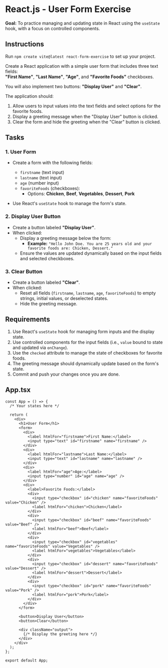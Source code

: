 # React.js - User Form Exercise

**Goal:** To practice managing and updating state in React using the `useState` hook, with a focus on controlled components.

## Instructions

Run `npm create vite@latest react-form-exercise` to set up your project.

Create a React application with a simple user form that includes three text fields:  
**"First Name"**, **"Last Name"**, **"Age"**, and **"Favorite Foods"** checkboxes.

You will also implement two buttons: **"Display User"** and **"Clear"**.

The application should:

1. Allow users to input values into the text fields and select options for the favorite foods.
2. Display a greeting message when the "Display User" button is clicked.
3. Clear the form and hide the greeting when the "Clear" button is clicked.

## Tasks

### 1. User Form

- Create a form with the following fields:
  - `firstname` (text input)
  - `lastname` (text input)
  - `age` (number input)
  - `favoriteFoods` (checkboxes):
    - Options: **Chicken**, **Beef**, **Vegetables**, **Dessert**, **Pork**

- Use React's `useState` hook to manage the form's state.

### 2. Display User Button

- Create a button labeled **"Display User"**.
- When clicked:
  - Display a greeting message below the form:
    - **Example:** `"Hello John Doe. You are 25 years old and your favorite foods are: Chicken, Dessert."`
  - Ensure the values are updated dynamically based on the input fields and selected checkboxes.

### 3. Clear Button

- Create a button labeled **"Clear"**.
- When clicked:
  - Reset all fields (`firstname`, `lastname`, `age`, `favoriteFoods`) to empty strings, initial values, or deselected states.
  - Hide the greeting message.

## Requirements

1. Use React's `useState` hook for managing form inputs and the display state.
2. Use controlled components for the input fields (i.e., `value` bound to state and updated via `onChange`).
3. Use the `checked` attribute to manage the state of checkboxes for favorite foods.
4. The greeting message should dynamically update based on the form's state.
5. Commit and push your changes once you are done.

## App.tsx

```tsx
const App = () => {
  /* Your states here */

  return (
    <div>
      <h1>User Form</h1>
      <form>
        <div>
          <label htmlFor="firstname">First Name:</label>
          <input type="text" id="firstname" name="firstname" />
        </div>
        <div>
          <label htmlFor="lastname">Last Name:</label>
          <input type="text" id="lastname" name="lastname" />
        </div>
        <div>
          <label htmlFor="age">Age:</label>
          <input type="number" id="age" name="age" />
        </div>
        <div>
          <label>Favorite Foods:</label>
          <div>
            <input type="checkbox" id="chicken" name="favoriteFoods" value="Chicken" />
            <label htmlFor="chicken">Chicken</label>
          </div>
          <div>
            <input type="checkbox" id="beef" name="favoriteFoods" value="Beef" />
            <label htmlFor="beef">Beef</label>
          </div>
          <div>
            <input type="checkbox" id="vegetables" name="favoriteFoods" value="Vegetables" />
            <label htmlFor="vegetables">Vegetables</label>
          </div>
          <div>
            <input type="checkbox" id="dessert" name="favoriteFoods" value="Dessert" />
            <label htmlFor="dessert">Dessert</label>
          </div>
          <div>
            <input type="checkbox" id="pork" name="favoriteFoods" value="Pork" />
            <label htmlFor="pork">Pork</label>
          </div>
        </div>
      </form>

      <button>Display User</button>
      <button>Clear</button>

      <div className="output">
        {/* Display the greeting here */}
      </div>
    </div>
  );
};

export default App;
```
